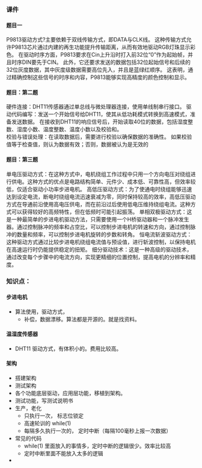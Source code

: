 ### 课件
#### 题目一
P9813驱动方式?主要依赖于双线传输方式，即DATA与CLK线。
这种传输方式允许P9813芯片通过内建的再生功能提升传输距离，从而有效地驱动RGB灯珠显示彩色。
在驱动时序方面，P9813要求在Cin上升沿时打入前32位“0”作为起始帧，并且时序DIN要先于CIN。
此外，它还要求发送的数据包括32位起始信号和后续的32位灰度数据，其中灰度级数据需要高位先入，并且是蓝绿红顺序。
这表明，通过精确控制这些信号的时序和内容，P9813能够实现高精度的颜色控制和显示。
#### 题目：第二题
硬件连接：DHT11传感器通过单总线与微处理器连接，使用单线制串行接口。
驱动代码编写：发送一个开始信号给DHT11，使其从低功耗模式转换到高速模式，准备发送数据。
在接收到DHT11的响应信号后，开始读取40位的数据，包括湿度整数、湿度小数、温度整数、温度小数以及校验和。	
校验与错误处理：在读取数据后，需要进行校验以确保数据的准确性。
如果校验值等于检查值，则认为数据有效；否则，数据被认为是无效的

#### 题目：第三题
单电压驱动方式：在这种方式中，电机绕组工作过程中只用一个方向电压对绕组进行供电。这种方式的优点是电路结构简单、元件少、成本低、可靠性高，但效率较低，仅适合驱动小功率步进电机。
高低压驱动方式：为了使通电时绕组能够迅速达到设定电流，断电时绕组电流迅速衰减为零，同时保持较高的效率，高低压驱动方式在导通前沿使用高电压供电，而在前沿过后使用低电压维持绕组电流。这种方式可以获得较好的高频特性，但在低频时可能引起振荡。
单相双极驱动方式：这是一种最简单的步进电机驱动方法，只需要使用一个H桥驱动器和一个脉冲发生器。通过控制脉冲的频率和占空比，可以控制步进电机的转速和方向，通过控制脉冲的数量和频率，可以控制步进电机旋转的步数和转角。
恒电流斩波驱动方式：这种驱动方式通过比较步进电机绕组电流值与预设值，进行斩波控制，以保持电机在高速运行时仍能提供稳定的扭矩。
细分驱动技术：这是一种高级的驱动技术，通过改变每个步骤中的电流方向，实现更精细的位置控制，提高电机的分辨率和精度。

### 知识点：
#### 步进电机
- 算法使用，驱动方式，
  - 补偿，数据漂移。算法都是开源的。就是找资料。

#### 温湿度传感器
- DHT11 驱动方式，有体积小的。费用比较高。


#### 架构
- 搭建架构
- 测试架构
- 各个功能底层驱动，应用层功能，移植到架构。
- 测试功能，写测试说明书
- 生产，老化
  - 只执行一次， 标志位锁定
  - 高速轮训的  while(1)
  - 每隔多久执行一次的， 定时中断（每隔100毫秒上报一次数据）
- 常见的代码
  - while(1) 里面放入的事情多，定时中断的逻辑很少。效率比较高
  - 定时中断里面不能放入太多的逻辑
- 

